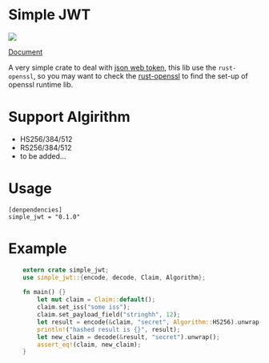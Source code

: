Simple JWT
=============

[![](http://meritbadge.herokuapp.com/simple_jwt)](https://crates.io/crates/simple_jwt)

[Document](http://realli.github.io/simple_jwt/simple_jwt/)


A very simple crate to deal with [json web token](http://jwt.io), 
this lib use the `rust-openssl`, so you may want to check the
[rust-openssl](https://github.com/sfackler/rust-openssl) to find the
set-up of openssl runtime lib. 

# Support Algirithm
* HS256/384/512
* RS256/384/512
* to be added...

Usage
=======

```
[denpendencies]
simple_jwt = "0.1.0"
```

Example
===========

```rust
	extern crate simple_jwt;
    use simple_jwt::{encode, decode, Claim, Algorithm};
    
    fn main() {}
    	let mut claim = Claim::default();
    	claim.set_iss("some iss");
    	claim.set_payload_field("stringhh", 12);
    	let result = encode(&claim, "secret", Algorithm::HS256).unwrap();
    	println!("hashed result is {}", result);
    	let new_claim = decode(&result, "secret").unwrap();
    	assert_eq!(claim, new_claim);
    }
```


